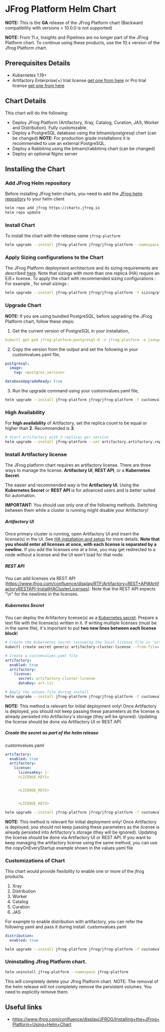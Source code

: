 # JFrog Platform Helm Chart

**NOTE:** This is the **GA** release of the JFrog Platform chart (Backward compatibility with versions < 10.0.0 is not supported)

**NOTE:** From 11.x, Insights and Pipelines are no longer part of the JFrog Platform chart. To continue using these products, use the 10.x version of the Jfrog Platform chart.

## Prerequisites Details

* Kubernetes 1.19+
* Artifactory Enterprise(+) trial license [get one from here](https://jfrog.com/platform/free-trial/) or Pro trial license [get one from here](https://www.jfrog.com/artifactory/free-trial/)

## Chart Details
This chart will do the following:

* Deploy JFrog Platform (Artifactory, Xray, Catalog, Curation, JAS, Worker and Distribution). Fully customizable.
* Deploy a PostgreSQL database using the bitnami/postgresql chart (can be changed) **NOTE:** For production grade installations it is recommended to use an external PostgreSQL.
* Deploy a Rabbitmq using the bitnami/rabbitmq chart (can be changed)
* Deploy an optional Nginx server

## Installing the Chart

### Add JFrog Helm repository

Before installing JFrog helm charts, you need to add the [JFrog helm repository](https://charts.jfrog.io) to your helm client

```bash
helm repo add jfrog https://charts.jfrog.io
helm repo update
```

### Install Chart
To install the chart with the release name `jfrog-platform`
```bash
helm upgrade --install jfrog-platform jfrog/jfrog-platform --namespace jfrog-platform --create-namespace 
```

### Apply Sizing configurations to the Chart
The JFrog Platform deployment architecture and its sizing requirements are described [here](https://jfrog.com/help/r/jfrog-platform-reference-architecture/jfrog-platform-reference-architecture).
Note that sizings with more than one replica (HA) require an E/E+ license.
To apply the chart with recommended sizing configurations :
For example , for small sizings :

```bash
helm upgrade --install jfrog-platform jfrog/jfrog-platform -f sizing/platform-small.yaml --namespace platform --create-namespace
````

### Upgrade Chart
**NOTE:** If you are using bundled PostgreSQL, before upgrading the JFrog Platform chart, follow these steps:

1. Get the current version of PostgreSQL in your installation,
```yaml
kubectl get pod jfrog-platform-postgresql-0 -n jfrog-platform -o jsonpath="{.spec.containers[*].image}";
```
2. Copy the version from the output and set the following in your customvalues.yaml file,
```yaml
postgresql:
  image:
    tag: <postgres_version>

databaseUpgradeReady: true
```
3. Run the upgrade command using your customvalues.yaml file,
```bash
helm upgrade --install jfrog-platform jfrog/jfrog-platform -f customvalues.yaml --namespace jfrog-platform --create-namespace
```

### High Availability

For **high availability** of Artifactory, set the replica count to be equal or higher than **2**. Recommended is **3**.
```bash
# Start artifactory with 3 replicas per service
helm upgrade --install jfrog-platform --set artifactory.artifactory.replicaCount=3 --namespace jfrog-platform --create-namespace
```

### Install Artifactory license
The JFrog platform chart requires an artifactory license. There are three ways to manage the license. **Artifactory UI**, **REST API**, or a **Kubernetes Secret**.

The easier and recommended way is the **Artifactory UI**. Using the **Kubernetes Secret** or **REST API** is for advanced users and is better suited for automation.

**IMPORTANT:** You should use only one of the following methods. Switching between them while a cluster is running might disable your Artifactory!

##### Artifactory UI
Once primary cluster is running, open Artifactory UI and insert the license(s) in the UI. See [HA installation and setup](https://www.jfrog.com/confluence/display/RTF/HA+Installation+and+Setup) for more details. **Note that you should enter all licenses at once, with each license is separated by a newline.** If you add the licenses one at a time, you may get redirected to a node without a license and the UI won't load for that node.

##### REST API
You can add licenses via REST API (https://www.jfrog.com/confluence/display/RTF/Artifactory+REST+API#ArtifactoryRESTAPI-InstallHAClusterLicenses). Note that the REST API expects "\n" for the newlines in the licenses.

##### Kubernetes Secret
You can deploy the Artifactory license(s) as a [Kubernetes secret](https://kubernetes.io/docs/concepts/configuration/secret/).
Prepare a text file with the license(s) written in it. If writing multiple licenses (must be in the same file), it's important to put **two new lines between each license block**!
```bash
# Create the Kubernetes secret (assuming the local license file is 'art.lic')
kubectl create secret generic artifactory-cluster-license --from-file=./art.lic
```

```yaml
# Create a customvalues.yaml file
artifactory:
  enabled: true
  artifactory:
    license:
      secret: artifactory-cluster-license
      dataKey: art.lic
```
```bash
# Apply the values file during install
helm upgrade --install jfrog-platform jfrog/jfrog-platform -f customvalues.yaml --namespace jfrog-platform --create-namespace
```
**NOTE:** This method is relevant for initial deployment only! Once Artifactory is deployed, you should not keep passing these parameters as the license is already persisted into Artifactory's storage (they will be ignored).
Updating the license should be done via Artifactory UI or REST API.

##### Create the secret as part of the helm release
customvalues.yaml
```yaml
artifactory:
  enabled: true
  artifactory:
    license:
      licenseKey: |-
      <LICENSE_KEY1>


      <LICENSE_KEY2>


      <LICENSE_KEY3>
```

```bash
helm upgrade --install jfrog-platform jfrog/jfrog-platform -f customvalues.yaml --namespace jfrog-platform --create-namespace
```
**NOTE:** This method is relevant for initial deployment only! Once Artifactory is deployed, you should not keep passing these parameters as the license is already persisted into Artifactory's storage (they will be ignored).
Updating the license should be done via Artifactory UI or REST API.
If you want to keep managing the artifactory license using the same method, you can use the copyOnEveryStartup example shown in the values.yaml file

### Customizations of Chart

This chart would provide flexibility to enable one or more of the jfrog products.
1. Xray
2. Distribution
3. Worker
4. Catalog
5. Curation
6. JAS

For example to enable distribution with artifactory, you can refer the following yaml and pass it during install.
customvalues.yaml
```yaml
distribution:
  enabled: true
````
```bash
helm upgrade --install jfrog-platform jfrog/jfrog-platform -f customvalues.yaml --namespace jfrog-platform --create-namespace
```

### Uninstalling Jfrog Platform chart.

```bash
helm uninstall jfrog-platform --namespace jfrog-platform
```
This will completely delete your Jfrog Platform chart. NOTE: The removal of the helm release will not completely remove the persistent volumes. You need to explicitly remove them.

## Useful links

- https://www.jfrog.com/confluence/display/JFROG/Installing+the+JFrog+Platform+Using+Helm+Chart
